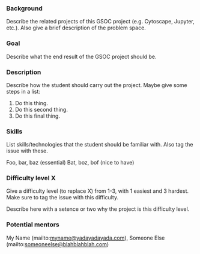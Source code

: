 ### Background

Describe the related projects of this GSOC project (e.g. Cytoscape, Jupyter, etc.).  Also give a brief description of the problem space.

### Goal

Describe what the end result of the GSOC project should be.

### Description

Describe how the student should carry out the project.  Maybe give some steps in a list:

1. Do this thing.
1. Do this second thing.
1. Do this final thing.

### Skills

List skills/technologies that the student should be familiar with.  Also tag the issue with these.

Foo, bar, baz (essential)
Bat, boz, bof (nice to have)

### Difficulty level X

Give a difficulty level (to replace X) from 1-3, with 1 easiest and 3 hardest.  Make sure to tag the issue with this difficulty.

Describe here with a setence or two why the project is this difficulty level.

### Potential mentors

My Name (mailto:myname@yadayadayada.com), Someone Else (mailto:someoneelse@blahblahblah.com)

